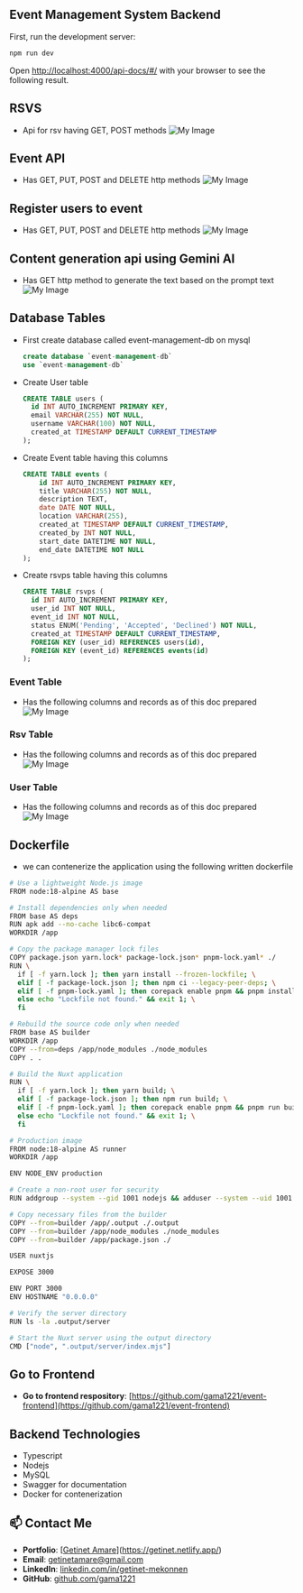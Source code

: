 ## Event Management System Backend 

First, run the development server:

```bash
npm run dev
```

Open [http://localhost:4000/api-docs/#/](http://localhost:4000/api-docs/#/) with your browser to see the following result.
## RSVS
  - Api for rsv having GET, POST methods
![My Image](./images/rsvc.png)
## Event API 
  - Has GET, PUT, POST and DELETE http methods
![My Image](./images/event.png)

## Register users to event 
  - Has GET, PUT, POST and DELETE http methods
![My Image](./images/user.png)
## Content generation api using Gemini AI 
  - Has GET http method to generate the text based on the prompt text
![My Image](./images/content.png)

## Database Tables
- First create database called event-management-db on mysql
    ```sql
    create database `event-management-db`
    use `event-management-db`
    ```
- Create User table 
  ```sql
  CREATE TABLE users (
    id INT AUTO_INCREMENT PRIMARY KEY,
    email VARCHAR(255) NOT NULL,
    username VARCHAR(100) NOT NULL,
    created_at TIMESTAMP DEFAULT CURRENT_TIMESTAMP
  );
  ```
- Create Event table having this columns

  ```sql
  CREATE TABLE events (
      id INT AUTO_INCREMENT PRIMARY KEY,
      title VARCHAR(255) NOT NULL,
      description TEXT,
      date DATE NOT NULL,
      location VARCHAR(255),
      created_at TIMESTAMP DEFAULT CURRENT_TIMESTAMP,
      created_by INT NOT NULL,
      start_date DATETIME NOT NULL,
      end_date DATETIME NOT NULL
  );

  ```
- Create rsvps table having this columns
  ```sql
  CREATE TABLE rsvps (
    id INT AUTO_INCREMENT PRIMARY KEY,
    user_id INT NOT NULL,
    event_id INT NOT NULL,
    status ENUM('Pending', 'Accepted', 'Declined') NOT NULL,
    created_at TIMESTAMP DEFAULT CURRENT_TIMESTAMP,
    FOREIGN KEY (user_id) REFERENCES users(id),
    FOREIGN KEY (event_id) REFERENCES events(id)
  );
  ```
### Event Table
  - Has the following columns and records as of this doc prepared
![My Image](./images/event-db.png)

### Rsv Table
  - Has the following columns and records as of this doc prepared
![My Image](./images/rsvc-db.png)

### User Table
  - Has the following columns and records as of this doc prepared
![My Image](./images/user-db.png)

## Dockerfile
- we can contenerize the application using the following written dockerfile
```sh
# Use a lightweight Node.js image
FROM node:18-alpine AS base

# Install dependencies only when needed
FROM base AS deps
RUN apk add --no-cache libc6-compat
WORKDIR /app

# Copy the package manager lock files
COPY package.json yarn.lock* package-lock.json* pnpm-lock.yaml* ./
RUN \
  if [ -f yarn.lock ]; then yarn install --frozen-lockfile; \
  elif [ -f package-lock.json ]; then npm ci --legacy-peer-deps; \
  elif [ -f pnpm-lock.yaml ]; then corepack enable pnpm && pnpm install --frozen-lockfile; \
  else echo "Lockfile not found." && exit 1; \
  fi

# Rebuild the source code only when needed
FROM base AS builder
WORKDIR /app
COPY --from=deps /app/node_modules ./node_modules
COPY . .

# Build the Nuxt application
RUN \
  if [ -f yarn.lock ]; then yarn build; \
  elif [ -f package-lock.json ]; then npm run build; \
  elif [ -f pnpm-lock.yaml ]; then corepack enable pnpm && pnpm run build; \
  else echo "Lockfile not found." && exit 1; \
  fi

# Production image
FROM node:18-alpine AS runner
WORKDIR /app

ENV NODE_ENV production

# Create a non-root user for security
RUN addgroup --system --gid 1001 nodejs && adduser --system --uid 1001 nuxtjs

# Copy necessary files from the builder
COPY --from=builder /app/.output ./.output
COPY --from=builder /app/node_modules ./node_modules
COPY --from=builder /app/package.json ./

USER nuxtjs

EXPOSE 3000

ENV PORT 3000
ENV HOSTNAME "0.0.0.0"

# Verify the server directory
RUN ls -la .output/server

# Start the Nuxt server using the output directory
CMD ["node", ".output/server/index.mjs"]
```

## Go to Frontend
- **Go to frontend respository**: [https://github.com/gama1221/event-frontend](https://github.com/gama1221/event-frontend)  

## Backend Technologies
- Typescript
- Nodejs
- MySQL
- Swagger for documentation
- Docker for contenerization
## 📫 Contact Me
- **Portfolio**: [[Getinet Amare](https://getinet.netlify.app/)](https://getinet.netlify.app/)
- **Email**: [getinetamare@gmail.com](mailto:getinetamare@gmail.com)  
- **LinkedIn**: [linkedin.com/in/getinet-mekonnen](linkedin.com/in/getinet-mekonnen)  
- **GitHub**: [github.com/gama1221](github.com/gama1221)  

